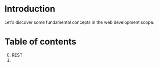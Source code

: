 # Introduction

Let's discover some fundamental concepts in the web development scope.

# Table of contents
0. REST
1. 
